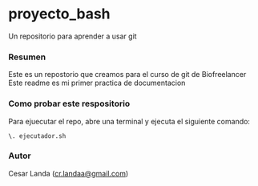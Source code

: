 # proyecto_bash
Un repositorio para aprender a usar git

### Resumen
Este es un repostorio que creamos para el curso de git de Biofreelancer  
Este readme es mi primer practica de documentacion  

### Como probar este respositorio
Para ejuecutar el repo, abre una terminal y ejecuta el siguiente comando:

```
\. ejecutador.sh
```

### Autor 
Cesar Landa (cr.landaa@gmail.com)
